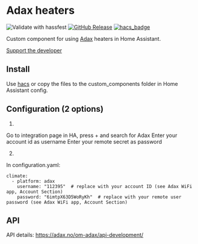 # Adax heaters
![Validate with hassfest](https://github.com/Danielhiversen/home_assistant_adax/workflows/Validate%20with%20hassfest/badge.svg)
[![GitHub Release][releases-shield]][releases]
[![hacs_badge][hacs-shield]][hacs]

Custom component for using [Adax](https://adax.no/en/) heaters in Home Assistant.

[Support the developer](http://paypal.me/dahoiv)


## Install
Use [hacs](https://hacs.xyz/) or copy the files to the custom_components folder in Home Assistant config.

## Configuration (2 options)

1.
Go to integration page in HA, press + and search for Adax
Enter your account id as username
Enter your remote secret as password

2.
In configuration.yaml:

```
climate:
  - platform: adax
    username: "112395"  # replace with your account ID (see Adax WiFi app, Account Section)
    password: "6imtpX63D5WoRyKh"  # replace with your remote user password (see Adax WiFi app, Account Section)
```

## API

API details: https://adax.no/om-adax/api-development/


[releases]: https://github.com/Danielhiversen/home_assistant_adax/releases
[releases-shield]: https://img.shields.io/github/release/Danielhiversen/home_assistant_adax.svg?style=popout
[downloads-total-shield]: https://img.shields.io/github/downloads/Danielhiversen/home_assistant_adax/total
[hacs-shield]: https://img.shields.io/badge/HACS-Default-orange.svg
[hacs]: https://hacs.xyz/docs/default_repositories
